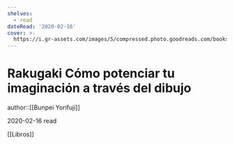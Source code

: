 ```yaml
---
shelves:
  - read
dateRead: '2020-02-16'
cover: >-
  https://i.gr-assets.com/images/S/compressed.photo.goodreads.com/books/1517570998l/38328269._SX318_.jpg
---
```

# Rakugaki Cómo potenciar tu imaginación a través del dibujo

author::[[Bunpei Yorifuji]]

2020-02-16
read

[[Libros]]